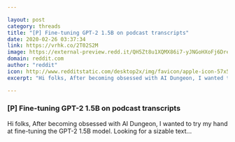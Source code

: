 ```yaml
---

layout: post
category: threads
title: "[P] Fine-tuning GPT-2 1.5B on podcast transcripts"
date: 2020-02-26 03:37:34
link: https://vrhk.co/2T02S2M
image: https://external-preview.redd.it/QH5Zt8u1XQMX86i7-yJNGoHXoFj6DreLRQGttTorKWQ.jpg?width=1200&height=628.272251309&auto=webp&crop=1200:628.272251309,smart&s=4f93db4420caf4afae7dd2f4056f22f913b4a97f
domain: reddit.com
author: "reddit"
icon: http://www.redditstatic.com/desktop2x/img/favicon/apple-icon-57x57.png
excerpt: "Hi folks, After becoming obsessed with AI Dungeon, I wanted to try my hand at fine-tuning the GPT-2 1.5B model. Looking for a sizable text..."

---
```


### [P] Fine-tuning GPT-2 1.5B on podcast transcripts

Hi folks, After becoming obsessed with AI Dungeon, I wanted to try my hand at fine-tuning the GPT-2 1.5B model. Looking for a sizable text...